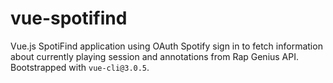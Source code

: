 # vue-spotifind

Vue.js SpotiFind application using OAuth Spotify sign in to fetch information about currently playing session and annotations from Rap Genius API. Bootstrapped with `vue-cli@3.0.5`.
